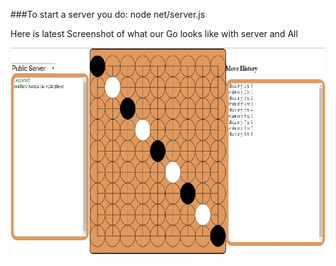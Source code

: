 ###To start a server you do: node net/server.js

Here is latest Screenshot of what our Go looks like with server and All

![alt text](lib/go.jpg "Our Go")